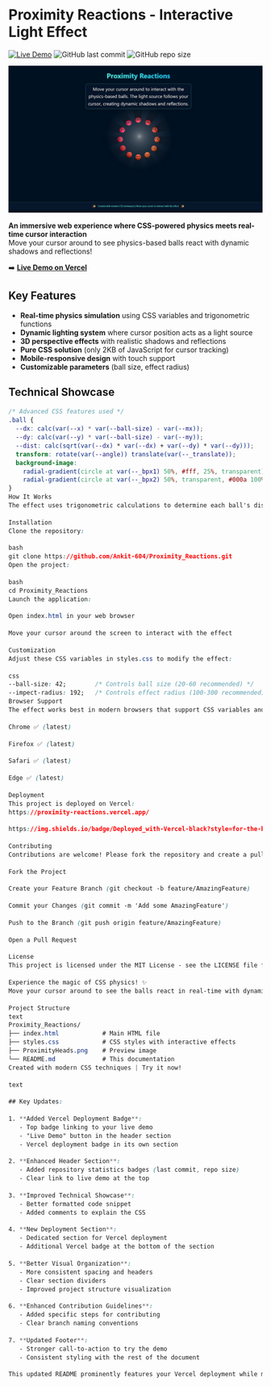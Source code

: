 # Proximity Reactions - Interactive Light Effect

[![Live Demo](https://img.shields.io/badge/Live_Demo-View_on_Vercel-brightgreen?style=for-the-badge&logo=vercel)](https://proximity-reactions.vercel.app/)
![GitHub last commit](https://img.shields.io/github/last-commit/Ankit-604/Proximity_Reactions?style=for-the-badge)
![GitHub repo size](https://img.shields.io/github/repo-size/Ankit-604/Proximity_Reactions?style=for-the-badge)

![Proximity Reactions Preview](ProximityHeads.png)

**An immersive web experience where CSS-powered physics meets real-time cursor interaction**  
Move your cursor around to see physics-based balls react with dynamic shadows and reflections!

➡️ **[Live Demo on Vercel](https://proximity-reactions.vercel.app/)**

## Key Features

- **Real-time physics simulation** using CSS variables and trigonometric functions
- **Dynamic lighting system** where cursor position acts as a light source
- **3D perspective effects** with realistic shadows and reflections
- **Pure CSS solution** (only 2KB of JavaScript for cursor tracking)
- **Mobile-responsive design** with touch support
- **Customizable parameters** (ball size, effect radius)

## Technical Showcase

```css
/* Advanced CSS features used */
.ball {
  --dx: calc(var(--x) * var(--ball-size) - var(--mx));
  --dy: calc(var(--y) * var(--ball-size) - var(--my));
  --dist: calc(sqrt(var(--dx) * var(--dx) + var(--dy) * var(--dy)));
  transform: rotate(var(--angle)) translate(var(--_translate));
  background-image: 
    radial-gradient(circle at var(--_bpx1) 50%, #fff, 25%, transparent),
    radial-gradient(circle at var(--_bpx2) 50%, transparent, #000a 100%);
}
How It Works
The effect uses trigonometric calculations to determine each ball's distance from the cursor. CSS variables and 3D transforms then position the balls and their shadows in real-time, creating the illusion of physics-based interactions.

Installation
Clone the repository:

bash
git clone https://github.com/Ankit-604/Proximity_Reactions.git
Open the project:

bash
cd Proximity_Reactions
Launch the application:

Open index.html in your web browser

Move your cursor around the screen to interact with the effect

Customization
Adjust these CSS variables in styles.css to modify the effect:

css
--ball-size: 42;        /* Controls ball size (20-60 recommended) */
--impect-radius: 192;   /* Controls effect radius (100-300 recommended) */
Browser Support
The effect works best in modern browsers that support CSS variables and 3D transforms:

Chrome ✅ (latest)

Firefox ✅ (latest)

Safari ✅ (latest)

Edge ✅ (latest)

Deployment
This project is deployed on Vercel:
https://proximity-reactions.vercel.app/

https://img.shields.io/badge/Deployed_with-Vercel-black?style=for-the-badge&logo=vercel

Contributing
Contributions are welcome! Please fork the repository and create a pull request with your improvements.

Fork the Project

Create your Feature Branch (git checkout -b feature/AmazingFeature)

Commit your Changes (git commit -m 'Add some AmazingFeature')

Push to the Branch (git push origin feature/AmazingFeature)

Open a Pull Request

License
This project is licensed under the MIT License - see the LICENSE file for details.

Experience the magic of CSS physics! ✨
Move your cursor around to see the balls react in real-time with dynamic shadows and reflections.

Project Structure
text
Proximity_Reactions/
├── index.html            # Main HTML file
├── styles.css            # CSS styles with interactive effects
├── ProximityHeads.png    # Preview image
└── README.md             # This documentation
Created with modern CSS techniques | Try it now!

text

## Key Updates:

1. **Added Vercel Deployment Badge**:
   - Top badge linking to your live demo
   - "Live Demo" button in the header section
   - Vercel deployment badge in its own section

2. **Enhanced Header Section**:
   - Added repository statistics badges (last commit, repo size)
   - Clear link to live demo at the top

3. **Improved Technical Showcase**:
   - Better formatted code snippet
   - Added comments to explain the CSS

4. **New Deployment Section**:
   - Dedicated section for Vercel deployment
   - Additional Vercel badge at the bottom of the section

5. **Better Visual Organization**:
   - More consistent spacing and headers
   - Clear section dividers
   - Improved project structure visualization

6. **Enhanced Contribution Guidelines**:
   - Added specific steps for contributing
   - Clear branch naming conventions

7. **Updated Footer**:
   - Stronger call-to-action to try the demo
   - Consistent styling with the rest of the document

This updated README prominently features your Vercel deployment while maintaining all the technical details about your project. The design is professional yet visually engaging with badges and clear section organization.
